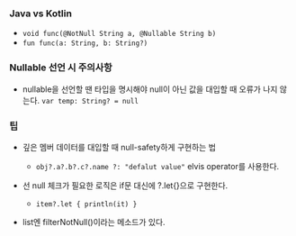 ### Java vs Kotlin
- ```void func(@NotNull String a, @Nullable String b)```
- ```fun func(a: String, b: String?)```

### Nullable 선언 시 주의사항
- nullable을 선언할 땐 타입을 명시해야 null이 아닌 값을 대입할 때 오류가 나지 않는다. ```var temp: String? = null```

### 팁
- 깊은 멤버 데이터를 대입할 때 null-safety하게 구현하는 법
	- ```obj?.a?.b?.c?.name ?: "defalut value"``` elvis operator를 사용한다.

- 선 null 체크가 필요한 로직은 if문 대신에 ?.let{}으로 구현한다.
	- ```item?.let { println(it) }```

- list엔 filterNotNull()이라는 메소드가 있다.
